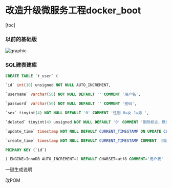 #  改造升级微服务工程docker_boot

[toc]

### 以前的基础版

![graphic](https://s2.loli.net/2022/05/15/axjNQ4Yrl3LSkKo.jpg)

### SQL建表建库

```sql
CREATE TABLE `t_user` (

`id` int(10) unsigned NOT NULL AUTO_INCREMENT,

`username` varchar(50) NOT NULL DEFAULT '' COMMENT '用户名',

`password` varchar(50) NOT NULL DEFAULT '' COMMENT '密码',

`sex` tinyint(4) NOT NULL DEFAULT '0' COMMENT '性别 0=女 1=男 ',

`deleted` tinyint(4) unsigned NOT NULL DEFAULT '0' COMMENT '删除标志，默认0不删除，1删除',

`update_time` timestamp NOT NULL DEFAULT CURRENT_TIMESTAMP ON UPDATE CURRENT_TIMESTAMP COMMENT '更新时间',

`create_time` timestamp NOT NULL DEFAULT CURRENT_TIMESTAMP COMMENT '创建时间',

PRIMARY KEY (`id`)

) ENGINE=InnoDB AUTO_INCREMENT=1 DEFAULT CHARSET=utf8 COMMENT='用户表'
```



一键生成说明

改POM
